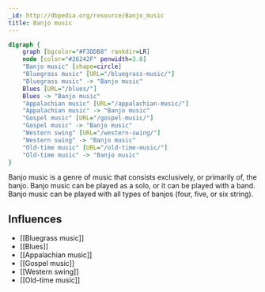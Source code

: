```yaml
---
_id: http://dbpedia.org/resource/Banjo_music
title: Banjo music
---
```


```dot
digraph {
	graph [bgcolor="#F3DDB8" rankdir=LR]
	node [color="#26242F" penwidth=3.0]
	"Banjo music" [shape=circle]
	"Bluegrass music" [URL="/bluegrass-music/"]
	"Bluegrass music" -> "Banjo music"
	Blues [URL="/blues/"]
	Blues -> "Banjo music"
	"Appalachian music" [URL="/appalachian-music/"]
	"Appalachian music" -> "Banjo music"
	"Gospel music" [URL="/gospel-music/"]
	"Gospel music" -> "Banjo music"
	"Western swing" [URL="/western-swing/"]
	"Western swing" -> "Banjo music"
	"Old-time music" [URL="/old-time-music/"]
	"Old-time music" -> "Banjo music"
}
```

Banjo music is a genre of music that consists exclusively, or primarily of, the banjo. Banjo music can be played as a solo, or it can be played with a band. Banjo music can be played with all types of banjos (four, five, or six string).

## Influences
- [[Bluegrass music]]
- [[Blues]]
- [[Appalachian music]]
- [[Gospel music]]
- [[Western swing]]
- [[Old-time music]]
